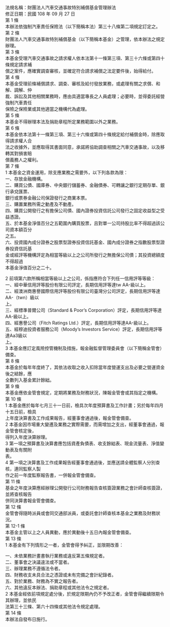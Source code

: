法規名稱：財團法人汽車交通事故特別補償基金管理辦法  
修正日期：民國 108 年 09 月 27 日  
第 1 條  
本辦法依強制汽車責任保險法（以下簡稱本法）第三十八條第二項規定訂定之。  
第 2 條  
財團法人汽車交通事故特別補償基金（以下簡稱本基金）之管理，依本辦法之規定辦理。  
第 3 條  
本基金受理汽車交通事故之請求權人依本法第十一條第三項、第三十六條或第四十條規定請求補  
償之案件，應確實調查審核，並確定符合請求補償之法定要件後，始得給付。  
第 4 條  
本基金受理前條補償請求、調查、審核及給付發放業務，或處理有關之求償、和解、調解、仲  
裁、訴訟及其他相關業務時，應由具適當專長之人員處理；必要時，並得委託經營強制汽車責任  
保險之保險業或其他適當之機構代為處理。  
第 5 條  
本基金不得辦理本法及捐助章程所定業務範圍以外之業務。  
第 6 條  
本基金依本法第十一條第三項、第三十六條或第四十條規定給付補償金時，除應取得請求權人合  
法之收據外，並應取得其書面同意，承諾將協助調查相關之汽車交通事故，以及移轉其對損害賠  
償義務人之權利。  
第 7 條  
1 本基金之資金運用，除支應業務之需要外，以下列各款為限：  
一、存放金融機構。  
二、購買公債、國庫券、中央銀行儲蓄券、金融債券、可轉讓之銀行定期存單、銀行承兌匯票、  
銀行或票券金融公司保證發行之商業本票。  
三、購置業務所需之動產及不動產。  
四、購買公開發行之有擔保公司債、國內證券投資信託公司發行之固定收益型之受益憑證。  
五、於本基金淨值百分之五範圍內購買股票，且對單一公司持股比率不得超過該公司資本額百分  
之五。  
六、投資國內成分證券之股票型證券投資信託基金、國內成分證券之指數股票型證券投資信託基  
金或經評等機構評定為相當等級以上之公司所發行之無擔保公司債；其投資總額度不得超過  
本基金淨值百分之二十。  


2 前項第六款所稱相當等級以上之公司，係指應符合下列任一信用評等等級：  
一、經中華信用評等股份有限公司評定，長期信用評等達tw AA-級以上。  
二、經澳洲商惠譽國際信用評等股份有限公司臺灣分公司評定，長期信用評等達AA-（twn）級以  
上。  
三、經標準普爾公司（Standard & Poor’s Corporation）評定，長期信用評等達AA-級以上。  
四、經惠譽公司（Fitch Ratings Ltd.）評定，長期信用評等達AA-級以上。  
五、經穆迪投資者服務公司（Moody’s Investors Service）評定，長期信用評等達Aa3級以  
上。  
3 本基金應訂定風險控管機制及措施，報金融監督管理委員會（以下簡稱金管會）備查。  
第 8 條  
本基金於每年年度終了，其依法收取之收入扣除當年度營運支出及必要之營運資金後之結餘，應  
全數列入基金累計餘絀。  
第 9 條  
本基金應依金管會規定，定期將業務及財務狀況，陳報金管會或其指定之機構。  
第 10 條  
1 本基金應於每年七月三十一日前，檢具次年度預算書及工作計畫；另於每年四月十五日前，檢具  
上年度決算書及工作成果報告，經董事會通過後，報金管會備查。  
2 本基金因市場重大變遷及業務之實際需要，而需增加之支出，經董事會通過，報金管會核定後，  
得列入年度決算辦理。  
3 第一項之預算書及決算書應包括資產負債表、收支餘絀表、現金流量表、淨值變動表及有關附  
表。  
4 第一項之決算書及工作成果報告經董事會通過後，並應送請全體監察人分別查核，連同監察人製  
作之前一年度監察報告書，一併報金管會備查。  
第 11 條  
基金之年度決算應經辦理公開發行公司財務報告查核簽證業務之會計師查核簽證，並將查核報告  
併同決算書報金管會備查。  
第 12 條  
金管會得隨時派員或會同交通部派員，或委託會計師查核本基金之業務及財務狀況。  
第 12-1 條  
本基金主管以上之人員異動，應於異動後十五日內報金管會備查。  
第 13 條  
1 本基金有下列情形之一者，金管會得予糾正，並限期改善：  


一、未依業務計畫書執行業務或違反第五條規定者。  
二、董事會之決議違法或不當者。  
三、辦理業務不遵循法令者。  
四、財務收支未具合法之憑證或未有完備之會計紀錄者。  
五、對於業務、財務為不實之報告者。  
六、其他違反本辦法、捐助章程或其他法令之規定者。  
2 本基金經依前項規定處分後，於規定限期內仍不予改正者，金管會得繼續限期令其辦理，並依民  
法第三十三條、第六十四條或其他法令規定處理。  
第 14 條  
本辦法自發布日施行。  


